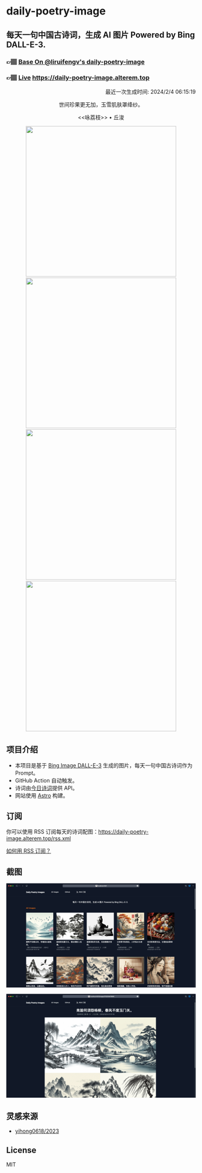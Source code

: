 
# daily-poetry-image

## 每天一句中国古诗词，生成 AI 图片 Powered by Bing DALL-E-3.

### 👉🏽 [Base On @liruifengv's daily-poetry-image](https://github.com/liruifengv/daily-poetry-image)

### 👉🏽 [Live](https://daily-poetry-image.alterem.top/) https://daily-poetry-image.alterem.top

<p align="right">
  最近一次生成时间: 2024/2/4 06:15:19
</p>
<p align="center">
世间珍果更无加，玉雪肌肤罩绛纱。
</p>
<p align="center">
<<咏荔枝>> • 丘浚
</p>
<p align="center">
<img src="https://tse3.mm.bing.net/th/id/OIG2.Wxx0o5m8GvEbZGzpxaf7" height="400" width="400" />
<img src="https://tse2.mm.bing.net/th/id/OIG2.2sUk1Zp8NLbUnUj2PFkA" height="400" width="400" />
<img src="https://tse4.mm.bing.net/th/id/OIG2.UgFCa7yJbJCJrMYxRUPj" height="400" width="400" />
<img src="https://tse3.mm.bing.net/th/id/OIG2.72q0oAFkEfL6moir_0tM" height="400" width="400" />
</p>

## 项目介绍

-   本项目是基于 [Bing Image DALL-E-3](https://www.bing.com/images/create) 生成的图片，每天一句中国古诗词作为 Prompt。
-   GitHub Action 自动触发。
-   诗词由[今日诗词](https://www.jinrishici.com/)提供 API。
-   网站使用 [Astro](https://astro.build) 构建。

## 订阅

你可以使用 RSS 订阅每天的诗词配图：https://daily-poetry-image.alterem.top/rss.xml

[如何用 RSS 订阅？](https://zhuanlan.zhihu.com/p/55026716)

## 截图

![图片列表](./screenshots/Snipaste_2023-12-28_21-00-26.png)

![图片详情](./screenshots/Snipaste_2023-12-28_21-00-53.png)

## 灵感来源

-   [yihong0618/2023](https://github.com/yihong0618/2023)

## License

MIT
